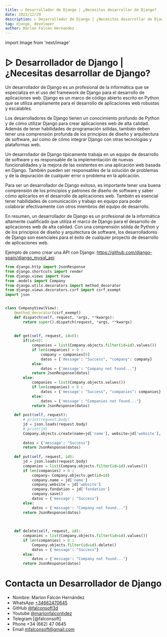 ```yaml
---
title: ▷ Desarrollador de Django | ¿Necesitas desarrollar de Django?
date: 2022/12/29
description: ▷ Desarrollador de Django | ¿Necesitas desarrollar de Django?
tag: django, developer
author: Marlon Falcon Hernandez
---
```

import Image from 'next/image'

# ▷ Desarrollador de Django | ¿Necesitas desarrollar de Django?

Un desarrollador de Django es un profesional de la informática que se especializa en el uso del framework de Django para el desarrollo de aplicaciones web. Django es un marco de código abierto escrito en Python que se utiliza ampliamente para el desarrollo de aplicaciones web robustas y escalables.

Los desarrolladores de Django tienen un conocimiento profundo de Python y de cómo utilizar Django para crear aplicaciones web de alta calidad. Además de tener habilidades de programación sólidas, también deben tener una comprensión profunda de los principios de diseño y arquitectura de software, así como de cómo integrar Django con otras tecnologías y plataformas web.

Un desarrollador de Django típicamente trabaja en un equipo de desarrollo de software y es responsable de la implementación de nuevas funcionalidades y la mejora de las existentes en una aplicación web basada en Django. También pueden ser responsables de la solución de problemas y de la depuración de cualquier error o problema en la aplicación.

Para ser un desarrollador de Django exitoso, es importante tener una buena comprensión de los principios y patrones de diseño de software y saber cómo aplicarlos en el desarrollo de aplicaciones web. También es esencial tener habilidades de comunicación y trabajo en equipo para poder colaborar efectivamente con otros miembros del equipo de desarrollo.

En resumen, un desarrollador de Django es un profesional de la informática altamente cualificado que utiliza el marco de Django para el desarrollo de aplicaciones web de alta calidad. Con una comprensión sólida de Python y de los principios de diseño y arquitectura de software, los desarrolladores de Django son esenciales para el éxito de cualquier proyecto de desarrollo de aplicaciones web.


Ejemplo de como crear una API con Django: https://github.com/django-spain/django_mysql_api

```python
from django.http import JsonResponse
from django.shortcuts import render
from django.views import View
from .models import Company
from django.utils.decorators import method_decorator
from django.views.decorators.csrf import csrf_exempt
import json


class CompanyView(View):    
    @method_decorator(csrf_exempt)
    def dispatch(self, request, *args, **kwargs):
        return super().dispatch(request, *args, **kwargs)
    
    
    def get(self, request, id=0):
        if(id>0):
            companies = list(Company.objects.filter(id=id).values())
            if len(companies) > 0 :
                company = companies[0]
                datos = {'message': "Success", "company": company}
            else:
                datos = {'message': "Company not found..."}
            return JsonResponse(datos)
        else:
            companies = list(Company.objects.values())
            if len(companies) > 0 :
                datos = {'message': "Success", "companies": companies}
            else:
                datos = {'message': "Companies not found..."}
            return JsonResponse(datos)
        
    def post(self, request):
        # print(request.body)
        jd = json.loads(request.body)
        # print(jd)
        Company.objects.create(name=jd['name'], website=jd['website'], fondation=jd['fondation'])
        
        datos = {'message': "Success"}
        return JsonResponse(datos)
    
    def put(self, request, id):
        jd = json.loads(request.body)
        companies = list(Company.objects.filter(id=id).values())
        if len(companies) > 0 :
            company= Company.objects.get(id=id)
            company.name = jd['name']
            company.website = jd['website']
            company.fondation = jd['fondation']
            company.save()
            datos = {'message': "Success"}
        else:
            datos = {'message': "Company not found..."}
        return JsonResponse(datos)
            
        
    
    def delete(self, request, id):
        companies = list(Company.objects.filter(id=id).values())
        if len(companies) > 0 :
            Company.objects.filter(id=id).delete()
            datos = {'message': "Success"}
        else:
            datos = {'message': "Company not found..."}
        return JsonResponse(datos)
```

# Contacta un Desarrollador de Django
- Nombre: Marlon Falcón Hernández
- WhatsApp [+34662470645](https://web.whatsapp.com/send?phone=34662470645&text=)
- GitHub [@falconsoft3d](https://github.com/falconsoft3d)
- Youtube [@marlonfalconhdez](https://www.youtube.com/@marlonfalconhdez)
- Telegram [@falconsoft]
- Phone +34 (662) 47 0645
- Email mfalconsoft@gmail.com


